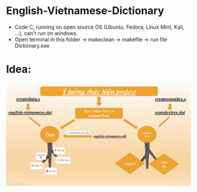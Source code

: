 # English-Vietnamese-Dictionary
- Code C, running on open source OS (Ubuntu, Fedora, Linux Mint, Kali, ...), can't run on windows.
- Open terminal in this folder -> makeclean -> makefile -> run file Dictionary.exe
# Idea:
<p align="center"> <img src="https://github.com/manhminno/English-Vietnamese-Dictionary/blob/master/projectmini.png"></p>
